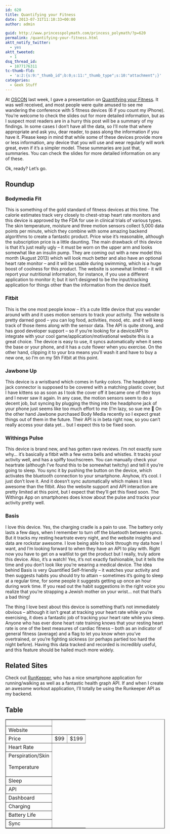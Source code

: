 ```yaml
---
id: 620
title: Quantifying your Fitness
date: 2013-07-31T11:10:33+00:00
author: admin

guid: http://www.princesspolymath.com/princess_polymath/?p=620
permalink: /quantifying-your-fitness.html
aktt_notify_twitter:
  - yes
aktt_tweeted:
  - 1
dsq_thread_id:
  - 1877176311
tc-thumb-fld:
  - 'a:2:{s:9:"_thumb_id";b:0;s:11:"_thumb_type";s:10:"attachment";}'
categories:
  - Geek Stuff
---
```

At [OSCON](http://www.oscon.com/oscon2013) last week, I gave a presentation on [Quantifying your Fitness](http://www.slideshare.net/synedra/quantifying-fitness). It was well received, and most people were quite amused to see me wandering the conference with 5 fitness devices (6 if you count my iPhone). You&#8217;re welcome to check the slides out for more detailed information, but as I suspect most readers are in a hurry this post will be a summary of my findings. In some cases I don&#8217;t have all the data, so I&#8217;ll note that where appropriate and ask you, dear reader, to pass along the information if you have it. Please keep in mind that while some of these devices provide more or less information, any device that you will use and wear regularly will work great, even if it&#8217;s a simpler model. These summaries are just that, summaries. You can check the slides for more detailed information on any of these.

Ok, ready? Let&#8217;s go.

## Roundup

### Bodymedia Fit

This is something of the gold standard of fitness devices at this time. The calorie estimates track very closely to chest-strap heart rate monitors and this device is approved by the FDA for use in clinical trials of various types. The skin temperature, moisture and three motion sensors collect 5,000 data points per minute, which they combine with some amazing backend algorithms to create a fantastic product. Price wise it&#8217;s reasonable, although the subscription price is a little daunting. The main drawback of this device is that it&#8217;s just really ugly &#8211; it must be worn on the upper arm and looks somewhat like an insulin pump. They are coming out with a new model this month (August 2013) which will look much better and also have an optional heart rate monitor &#8211; and it will be usable during swimming, which is a huge boost of coolness for this product. The website is somewhat limited &#8211; it will report your nutritional information, for instance, if you use a different application to monitor it; but it isn&#8217;t designed to be the input/tracking application for things other than the information from the device itself.

### Fitbit

This is the one most people know &#8211; it&#8217;s a cute little device that you wander around with and it uses motion sensors to track your activity. The website is pretty darned good &#8211; you can log food, activities, mood, etc. and it will keep track of those items along with the sensor data. The API is quite strong, and has good developer support &#8211; so if you&#8217;re looking for a device/API to integrate with your cool game/application/motivational website this is a great choice. The device is easy to use, it syncs automatically when it sees the base or your phone, and it has a cute flower when you exercise. On the other hand, clipping it to your bra means you&#8217;ll wash it and have to buy a new one, so I&#8217;m on my 5th Fitbit at this point.

### Jawbone Up

This device is a wristband which comes in funky colors. The headphone jack connector is supposed to be covered with a matching plastic cover, but I have kittens so as soon as I took the cover off it became one of their toys and I never saw it again. In any case, the motion sensors seem to do a decent job, but syncing by plugging the thing into the headphone jack of your phone just seems like too much effort to me (I&#8217;m lazy, so sue me 🙂 On the other hand Jawbone purchased Body Media recently so I expect great things out of them in the future. Their API is in beta right now, so you can&#8217;t really access your data yet&#8230; but I expect this to be fixed soon.

### Withings Pulse

This device is brand new, and has gotten rave reviews. I&#8217;m not exactly sure why&#8230; it&#8217;s basically a fitbit with a few extra bells and whistles. It tracks your activity well, and has a spiffy touchscreen. You can manually check your heartrate (although I&#8217;ve found this to be somewhat twitchy) and tell it you&#8217;re going to sleep. You sync it by pushing the button on the device, which activates the bluetooth connection to your smartphone. Anyhow, it&#8217;s cool. I just don&#8217;t love it. And it doesn&#8217;t sync automatically which makes it less awesome than the fitbit. Also the website support and API interaction are pretty limited at this point, but I expect that they&#8217;ll get this fixed soon. The Withings App on smartphones does know about the pulse and tracks your activity pretty well.

### Basis

I love this device. Yes, the charging cradle is a pain to use. The battery only lasts a few days, when I remember to turn off the bluetooth between syncs. But it tracks my resting heartrate every night, and the website insights and data are rockstar awesome. I love being able to look through my data how I want, and I&#8217;m looking forward to when they have an API to play with. Right now you have to get on a waitlist to get the product but I really, truly adore this device. Also, it&#8217;s a watch! Yes, it&#8217;s not exactly fashionable, but it tells the time and you don&#8217;t look like you&#8217;re wearing a medical device. The idea behind Basis is very Quantified Self-friendly &#8211; it watches your activity and then suggests habits you should try to attain &#8211; sometimes it&#8217;s going to sleep at a regular time, for some people it suggests getting up once an hour during work time. If you read out the habit suggestions in the right voice you realize that you&#8217;re strapping a Jewish mother on your wrist&#8230; not that that&#8217;s a bad thing!

The thing I love best about this device is something that&#8217;s not immediately obvious &#8211; although it isn&#8217;t great at tracking your heart rate while you&#8217;re exercising, it does a fantastic job of tracking your heart rate while you sleep. Anyone who has ever done heart rate training knows that your resting heart rate is one of the best measures of cardiac fitness &#8211; both as an indicator of general fitness (average) and a flag to let you know when you&#8217;ve overtrained, or you&#8217;re fighting sickness (or perhaps partied too hard the night before). Having this data tracked and recorded is incredibly useful, and this feature should be hailed much more widely.

## Related Sites

Check out [RunKeeper](http://www.runkeeper.com), who has a nice smartphone application for running/walking as well as a fantastic health graph API. If and when I create an awesome workout application, I&#8217;ll totally be using the Runkeeper API as my backend.

## Table

<body link=blue vlink=purple><table border=1 cellpadding=5 cellspacing=2> <tr height=15 style='height:15.0pt'> <td height=15 width=65 style='height:15.0pt;width:65pt'></td> 

</tr> <tr height=15 style='height:15.0pt'> <td height=15 style='height:15.0pt'>Website</td> 

</tr> <tr height=15 style='height:15.0pt'> <td height=15 style='height:15.0pt'>Price</td> 

<td class=xl65 align=right>$99 </td> <td class=xl65 align=right>$199 </td> </tr> <tr height=15 style='height:15.0pt'> <td height=15 style='height:15.0pt'>Heart Rate</td> 

</tr> <tr height=15 style='height:15.0pt'> <td height=15 style='height:15.0pt'>Perspiration/Skin
    
Temperature</span></td> 

</tr> <tr height=15 style='height:15.0pt'> <td height=15 style='height:15.0pt'>Sleep</td> 

</tr> <tr height=15 style='height:15.0pt'> <td height=15 style='height:15.0pt'>API</td> 

</tr> <tr height=15 style='height:15.0pt'> <td height=15 style='height:15.0pt'>Dashboard</td> 

</tr> <tr height=15 style='height:15.0pt'> <td height=15 style='height:15.0pt'>Charging</td> 

</tr> <tr height=15 style='height:15.0pt'> <td height=15 style='height:15.0pt'>Battery Life</td> 

</tr> <tr height=15 style='height:15.0pt'> <td height=15 style='height:15.0pt'>Sync</td> 

</tr> </table>